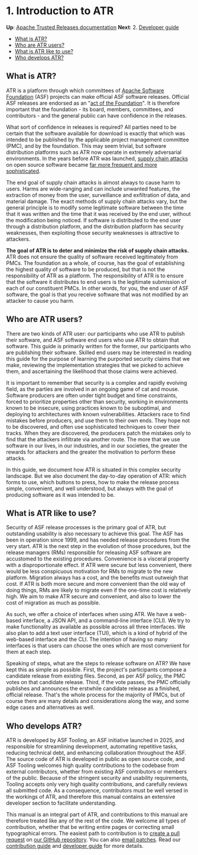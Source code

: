 # 1. Introduction to ATR

**Up**: [Apache Trusted Releases documentation](.)
**Next**: 2. [Developer guide](developer-guide)

* [What is ATR?](#what-is-atr)
* [Who are ATR users?](#who-are-atr-users)
* [What is ATR like to use?](#what-is-atr-like-to-use)
* [Who develops ATR?](#who-develops-atr)

## What is ATR?

ATR is a platform through which committees of [Apache Software Foundation](https://www.apache.org/) (ASF) projects can make official ASF software releases. Official ASF releases are endorsed as an "[act of the Foundation](https://www.apache.org/legal/release-policy.html#release-definition)". It is therefore important that the foundation - its board, members, committees, and contributors - and the general public can have confidence in the releases.

What sort of confidence in releases is required? All parties need to be certain that the software available for download is exactly that which was intended to be published by the applicable project management committee (PMC), and by the foundation. This may seem trivial, but software distribution platforms such as ATR now operate in extremely adversarial environments. In the years before ATR was launched, [supply chain attacks](https://en.wikipedia.org/wiki/Supply_chain_attack) on open source software became [far more frequent and more sophisticated](https://www.sonatype.com/state-of-the-software-supply-chain/2024/scale).

The end goal of supply chain attacks is almost always to cause harm to users. Harms are wide-ranging and can include unwanted features, the extraction of money from the user, surveillance and exfiltration of data, and material damage. The exact methods of supply chain attacks vary, but the general principle is to modify some legitimate software between the time that it was written and the time that it was received by the end user, without the modification being noticed. If software is distributed to the end user through a distribution platform, and the distribution platform has security weaknesses, then exploiting those security weaknesses is attractive to attackers.

**The goal of ATR is to deter and minimize the risk of supply chain attacks.** ATR does not ensure the quality of software received legitimately from PMCs. The foundation as a whole, of course, has the goal of establishing the highest quality of software to be produced, but that is not the responsibility of ATR as a platform. The responsibility of ATR is to ensure that the software it distributes to end users is the legitimate submission of each of our constituent PMCs. In other words, for you, the end user of ASF software, the goal is that you receive software that was not modified by an attacker to cause you harm.

## Who are ATR users?

There are two kinds of ATR user: our participants who use ATR to publish their software, and ASF software end users who use ATR to obtain that software. This guide is primarily written for the former, our participants who are publishing their software. Skilled end users may be interested in reading this guide for the purpose of learning the purported security claims that we make, reviewing the implementation strategies that we picked to achieve them, and ascertaining the likelihood that those claims were achieved.

It is important to remember that security is a complex and rapidly evolving field, as the parties are involved in an ongoing game of cat and mouse. Software producers are often under tight budget and time constraints, forced to prioritize properties other than security, working in environments known to be insecure, using practices known to be suboptimal, and deploying to architectures with known vulnerabilities. Attackers race to find mistakes before producers, and use them to their own ends. They hope not to be discovered, and often use sophisticated techniques to cover their tracks. When they are discovered, the producers patch the mistakes only to find that the attackers infiltrate via another route. The more that we use software in our lives, in our industries, and in our societies, the greater the rewards for attackers and the greater the motivation to perform these attacks.

In this guide, we document how ATR is situated in this complex security landscape. But we also document the day-to-day operation of ATR: which forms to use, which buttons to press, how to make the release process simple, convenient, and well understood, but always with the goal of producing software as it was intended to be.

## What is ATR like to use?

Security of ASF release processes is the primary goal of ATR, but outstanding usability is also necessary to achieve this goal. The ASF has been in operation since 1999, and has needed release procedures from the very start. ATR is the next step in the evolution of those procedures, but the release managers (RMs) responsible for releasing ASF software are accustomed to the existing procedures. Convenience is a visceral property with a disproportionate effect. If ATR were secure but less convenient, there would be less conspicuous motivation for RMs to migrate to the new platform. Migration always has a cost, and the benefits must outweigh that cost. If ATR is both more secure and more convenient than the old way of doing things, RMs are likely to migrate even if the one-time cost is relatively high. We aim to make ATR secure and convenient, and also to lower the cost of migration as much as possible.

As such, we offer a choice of interfaces when using ATR. We have a web-based interface, a JSON API, and a command-line interface (CLI). We try to make functionality as available as possible across all three interfaces. We also plan to add a text user interface (TUI), which is a kind of hybrid of the web-based interface and the CLI. The intention of having so many interfaces is that users can choose the ones which are most convenient for them at each step.

Speaking of steps, what are the steps to release software on ATR? We have kept this as simple as possible. First, the project's participants compose a candidate release from existing files. Second, as per ASF policy, the PMC votes on that candidate release. Third, if the vote passes, the PMC officially publishes and announces the erstwhile candidate release as a finished, official release. That's the whole process for the majority of PMCs, but of course there are many details and considerations along the way, and some edge cases and alternatives as well.

## Who develops ATR?

ATR is developed by ASF Tooling, an ASF initiative launched in 2025, and responsible for streamlining development, automating repetitive tasks, reducing technical debt, and enhancing collaboration throughout the ASF. The source code of ATR is developed in public as open source code, and ASF Tooling welcomes high quality contributions to the codebase from external contributors, whether from existing ASF contributors or members of the public. Because of the stringent security and usability requirements, Tooling accepts only very high quality contributions, and carefully reviews all submitted code. As a consequence, contributors must be well versed in the workings of ATR, and therefore this manual contains an extensive developer section to facilitate understanding.

This manual is an integral part of ATR, and contributions to this manual are therefore treated like any of the rest of the code. We welcome all types of contribution, whether that be writing entire pages or correcting small typographical errors. The easiest path to contribution is to [create a pull request](https://github.com/apache/tooling-trusted-release/compare) on [our GitHub repository](https://github.com/apache/tooling-trusted-release). You can also [email patches](https://lists.apache.org/list.html?dev@tooling.apache.org). Read our [contribution guide](contribution-guide.html) and [developer guide](developer-guide.html) for more details.

